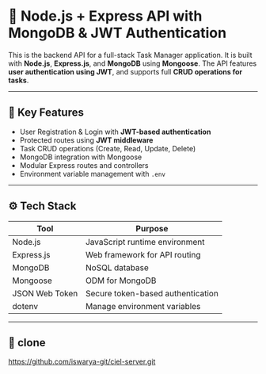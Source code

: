 # 🔐 Node.js + Express API with MongoDB & JWT Authentication

This is the backend API for a full-stack Task Manager application. It is built with **Node.js**, **Express.js**, and **MongoDB** using **Mongoose**. The API features **user authentication using JWT**, and supports full **CRUD operations for tasks**.

---

## 🚀 Key Features

- User Registration & Login with **JWT-based authentication**
- Protected routes using **JWT middleware**
- Task CRUD operations (Create, Read, Update, Delete)
- MongoDB integration with Mongoose
- Modular Express routes and controllers
- Environment variable management with `.env`

---

## ⚙️ Tech Stack

| Tool           | Purpose                            |
|----------------|-------------------------------------|
| Node.js        | JavaScript runtime environment      |
| Express.js     | Web framework for API routing       |
| MongoDB        | NoSQL database                      |
| Mongoose       | ODM for MongoDB                     |
| JSON Web Token | Secure token-based authentication   |
| dotenv         | Manage environment variables        |

---

## 📂 clone
https://github.com/iswarya-git/ciel-server.git

